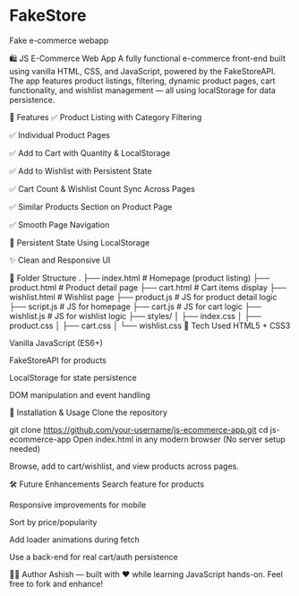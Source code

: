 # FakeStore
Fake e-commerce webapp

🛍️ JS E-Commerce Web App
A fully functional e-commerce front-end built using vanilla HTML, CSS, and JavaScript, powered by the FakeStoreAPI. The app features product listings, filtering, dynamic product pages, cart functionality, and wishlist management — all using localStorage for data persistence.

🚀 Features
✅ Product Listing with Category Filtering

✅ Individual Product Pages

✅ Add to Cart with Quantity & LocalStorage

✅ Add to Wishlist with Persistent State

✅ Cart Count & Wishlist Count Sync Across Pages

✅ Similar Products Section on Product Page

✅ Smooth Page Navigation

🔄 Persistent State Using LocalStorage

✨ Clean and Responsive UI

📂 Folder Structure
.
├── index.html               # Homepage (product listing)
├── product.html             # Product detail page
├── cart.html                # Cart items display
├── wishlist.html            # Wishlist page
├── product.js               # JS for product detail logic
├── script.js                # JS for homepage
├── cart.js                  # JS for cart logic
├── wishlist.js              # JS for wishlist logic
├── styles/
│   ├── index.css
│   ├── product.css
│   ├── cart.css
│   └── wishlist.css
🧠 Tech Used
HTML5 + CSS3

Vanilla JavaScript (ES6+)

FakeStoreAPI for products

LocalStorage for state persistence

DOM manipulation and event handling

🔧 Installation & Usage
Clone the repository

git clone https://github.com/your-username/js-ecommerce-app.git
cd js-ecommerce-app
Open index.html in any modern browser
(No server setup needed)

Browse, add to cart/wishlist, and view products across pages.

🛠️ Future Enhancements
 Search feature for products

 Responsive improvements for mobile

 Sort by price/popularity

 Add loader animations during fetch

 Use a back-end for real cart/auth persistence

🧑‍💻 Author
Ashish — built with ❤️ while learning JavaScript hands-on.
Feel free to fork and enhance!
